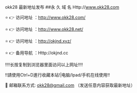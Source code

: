 okk28 最新地址发布
##永 久 域 名 Http://www.okk28.com

⭐️ 👉 访问地址 ：http://www.okk28.com/

⭐️ 👉 访问地址 ：http://www.okk28.net/

⭐️ 👉 访问地址 ：http://okjnd.xyz/

⭐️ 👉 备用导航 ：Http://okjnd.cc

‼️‼️长按复制到浏览器里面访问以上网址‼️‼️

‼️請使用Ctrl+D進行收藏本站!|电脑/Ipad/手机在线使用‼️

📧 邮箱联系方式: okk28@gmail.com （发送任意内容获取最新地址）
